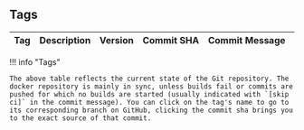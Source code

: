 ## Tags

<table id= "tags-table">
  <thead>
    <th style="white-space:nowrap;">Tag</th>
    <th style="white-space:nowrap;">Description</th>
    <th style="white-space:nowrap;">Version</th>
    <th style="white-space:nowrap;">Commit SHA</th>
    <th style="white-space:nowrap;">Commit Message</th>
    <th style="white-space:nowrap;">Last Updated</th>
    <th style="white-space:nowrap;">Age</th>
  </thead>
  <tbody>
  </tbody>
</table>

!!! info "Tags"

    The above table reflects the current state of the Git repository. The docker repository is mainly in sync, unless builds fail or commits are pushed for which no builds are started (usually indicated with `[skip ci]` in the commit message). You can click on the tag's name to go to its corresponding branch on GitHub, clicking the commit sha brings you to the exact source of that commit.

<script type="text/javascript" src="https://ajax.googleapis.com/ajax/libs/jquery/3.5.1/jquery.min.js"></script>
<script type="text/javascript" src="/javascripts/loadJSON.js"></script>
